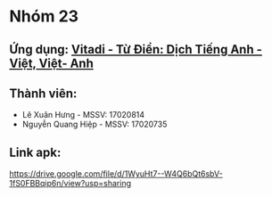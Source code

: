 # Nhóm 23

## Ứng dụng: [Vitadi - Từ Điển: Dịch Tiếng Anh - Việt, Việt- Anh](https://play.google.com/store/apps/details?id=com.ffff.tudienta)

## Thành viên:
- Lê Xuân Hưng - MSSV: 17020814	
- Nguyễn Quang Hiệp - MSSV: 17020735

## Link apk:
https://drive.google.com/file/d/1WyuHt7--W4Q6bQt6sbV-1fS0FBBqip6n/view?usp=sharing

